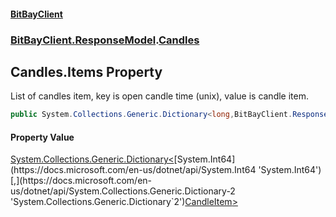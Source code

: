 #### [BitBayClient](./index.md 'index')
### [BitBayClient.ResponseModel](./BitBayClient-ResponseModel.md 'BitBayClient.ResponseModel').[Candles](./BitBayClient-ResponseModel-Candles.md 'BitBayClient.ResponseModel.Candles')
## Candles.Items Property
List of candles item, key is open candle time (unix), value is candle item.  
```csharp
public System.Collections.Generic.Dictionary<long,BitBayClient.ResponseModel.CandleItem> Items { get; set; }
```
#### Property Value
[System.Collections.Generic.Dictionary&lt;](https://docs.microsoft.com/en-us/dotnet/api/System.Collections.Generic.Dictionary-2 'System.Collections.Generic.Dictionary`2')[System.Int64](https://docs.microsoft.com/en-us/dotnet/api/System.Int64 'System.Int64')[,](https://docs.microsoft.com/en-us/dotnet/api/System.Collections.Generic.Dictionary-2 'System.Collections.Generic.Dictionary`2')[CandleItem](./BitBayClient-ResponseModel-CandleItem.md 'BitBayClient.ResponseModel.CandleItem')[&gt;](https://docs.microsoft.com/en-us/dotnet/api/System.Collections.Generic.Dictionary-2 'System.Collections.Generic.Dictionary`2')  
